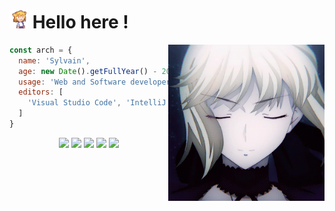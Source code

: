 <h1><img src="./assets/neko.gif" width="30"> Hello here !</h1>
<img src="./assets/profile.gif" width="250" align="right">

```js
const arch = {
  name: 'Sylvain',
  age: new Date().getFullYear() - 2001,
  usage: 'Web and Software developer',
  editors: [
    'Visual Studio Code', 'IntelliJ IDEA'
  ]
}
```

<div align="center">
  <a target="_blank" href="https://github.com/retouching"><img src="https://img.shields.io/github/followers/retouching?color=white&label=Follow&logo=github&style=flat-square"></a>
  <a target="_blank" href="https://twitter.com/0x394"><img src="https://img.shields.io/twitter/follow/0x394?color=%231DA1F2&label=Follow&logo=twitter&style=flat-square"></a>
  <a target="_blank" href="https://anilist.co/user/arch/"><img src="https://img.shields.io/badge/Follow-11161d?style=flat-square&logo=anilist&logoColor=white"></a>
  <a target="_blank" href="mailto:sylvain.lefeuvre0@gmail.com"><img src="https://img.shields.io/badge/Email me-EA4335?style=flat-square&logo=gmail&logoColor=white"></a>
  
  <a target="_blank" href="https://open.spotify.com/playlist/6CFSf6qSaWMxdQEcao0Lou?si=36e377b7d98142da">
    <img src="https://spotify-github-profile.vercel.app/api/view?uid=emam77f8njo59bukjawv1iohf&cover_image=true&theme=natemoo-re&bar_color=53b14f&bar_color_cover=true">
  </a>
</div>
